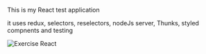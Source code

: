 This is my React test application

it uses redux, selectors, reselectors, nodeJs server,  Thunks, styled compnents and testing

![Exercise React](https://github.com/Sub-Z3r0/exercises/blob/master/img/reacttestsite.PNG)
